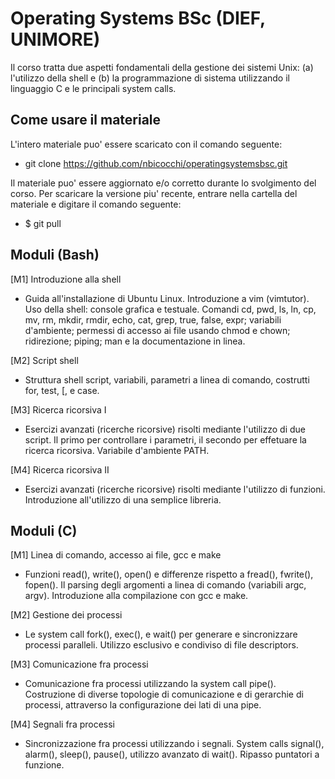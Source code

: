 # Operating Systems BSc (DIEF, UNIMORE) #
Il corso tratta due aspetti fondamentali della gestione dei sistemi Unix:
(a) l'utilizzo della shell e (b) la programmazione di sistema utilizzando il linguaggio C
e le principali system calls.

## Come usare il materiale ##
L'intero materiale puo' essere scaricato con il comando seguente:

* git clone https://github.com/nbicocchi/operatingsystemsbsc.git

Il materiale puo' essere aggiornato e/o corretto durante lo svolgimento del corso.
Per scaricare la versione piu' recente, entrare nella cartella del materiale e
digitare il comando seguente:

* $ git pull

## Moduli (Bash) ##

[M1] Introduzione alla shell

* Guida all'installazione di Ubuntu Linux. Introduzione a vim (vimtutor). Uso della shell: console grafica e testuale. Comandi cd, pwd, ls, ln, cp, mv, rm, mkdir, rmdir, echo, cat, grep, true, false, expr; variabili d'ambiente; permessi di accesso ai file usando chmod e chown; ridirezione; piping; man e la documentazione in linea.

[M2] Script shell

* Struttura shell script, variabili, parametri a linea di comando, costrutti for, test, [, e case.

[M3] Ricerca ricorsiva I

* Esercizi avanzati (ricerche ricorsive) risolti mediante l'utilizzo di due script. Il primo per controllare i parametri, il secondo per effetuare la ricerca ricorsiva. Variabile d'ambiente PATH.

[M4] Ricerca ricorsiva II

* Esercizi avanzati (ricerche ricorsive) risolti mediante l'utilizzo di funzioni. Introduzione all'utilizzo di una semplice libreria.

## Moduli (C) ##

[M1] Linea di comando, accesso ai file, gcc e make

* Funzioni read(), write(), open() e differenze rispetto a fread(), fwrite(), fopen(). Il parsing degli argomenti a linea di comando (variabili argc, argv). Introduzione alla compilazione con gcc e make.

[M2] Gestione dei processi

* Le system call fork(), exec(), e wait() per generare e sincronizzare processi paralleli. Utilizzo esclusivo e condiviso di file descriptors.

[M3] Comunicazione fra processi

* Comunicazione fra processi utilizzando la system call pipe(). Costruzione di diverse topologie di comunicazione e di gerarchie di processi, attraverso la configurazione dei lati di una pipe.

[M4] Segnali fra processi

* Sincronizzazione fra processi utilizzando i segnali. System calls signal(), alarm(), sleep(), pause(), utilizzo avanzato di wait(). Ripasso puntatori a funzione.

